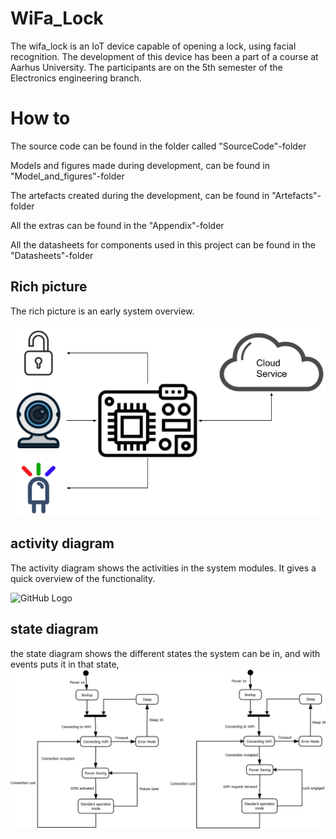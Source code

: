 # WiFa_Lock
The wifa_lock is an IoT device capable of opening a lock, using facial recognition.
The development of this device has been a part of a course at Aarhus University.
The participants are on the 5th semester of the Electronics engineering branch.

# How to
The source code can be found in the folder called "SourceCode"-folder

Models and figures made during development, can be found in "Model_and_figures"-folder

The artefacts created during the development, can be found in "Artefacts"-folder

All the extras can be found in the "Appendix"-folder

All the datasheets for components used in this project can be found in the "Datasheets"-folder

## Rich picture
The rich picture is an early system overview.

![GitHub Logo](/Models_and_figures/RichPicture.png)

## activity diagram
The activity diagram shows the activities in the system modules. It gives a quick overview of the functionality.

![GitHub Logo](/Models_and_figures/activitydiagram.png)

## state diagram
the state diagram shows the different states the system can be in, and with events puts it in that state,
![GitHub Logo](/Models_and_figures/stateDiagram.png)

